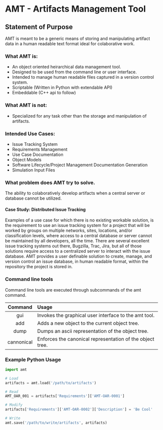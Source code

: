 AMT - Artifacts Management Tool
===============================

Statement of Purpose
--------------------
AMT is meant to be a generic means of storing and manipulating artifact data in a human readable text format ideal for colaborative work.

### What AMT is:
* An object oriented heirarchical data management tool.
* Designed to be used from the command line or user interface.
* Intended to manage human readable files captured in a version control system.
* Scriptable (Written in Python with extendable API)
* Embeddable (C++ api to follow)

### What AMT is not:
* Specialized for any task other than the storage and manipulation of artifacts.

### Intended Use Cases:
* Issue Tracking System
* Requirements Management
* Use Case Documentation
* Object Models
* Software Lifecycle/Project Management Documentation Generation
* Simulation Input Files

### What problem does AMT try to solve.
The ability to colaboratively develop artifacts when a central server or database cannot be utilized.

#### Case Study: Distributed Issue Tracking
Examples of a use case for which there is no existing workable solution, is the requirement to use an issue tracking system for a project that will be worked by groups on multiple networks, sites, locations, and/or classification levels, where access to a central database or server cannot be maintained by all developers, all the time.  There are several excellent issue tracking systems out there, Bugzilla, Trac, Jira, but all of those solutions require access to a centralized server to interact with the issue database.  AMT provides a user definable solution to create, manage, and version control an issue database, in human readable format, within the repository the project is stored in.

### Command line tools
Command line tools are executed through subcommands of the amt command.

| Command    | Usage                                                              |
|:----------:|:-------------------------------------------------------------------|
| gui        | Invokes the graphical user interface to the amt tool.              |
| add        | Adds a new object to the current object tree.                      |
| dump       | Dumps an ascii representation of the object tree.                  |
| cannonical | Enforces the canonical representation of the object tree.          |

### Example Python Usage
```python
import amt

# Load
artifacts = amt.load('/path/to/artifacts')

# Read
AMT_OAR_001 = artifacts['Requirements']['AMT-OAR-0001']

# Modify
artifacts['Requirements']['AMT-OAR-0002']['Description'] = 'Be Cool'

# Write
amt.save('/path/to/write/artifacts', artifacts)
```
